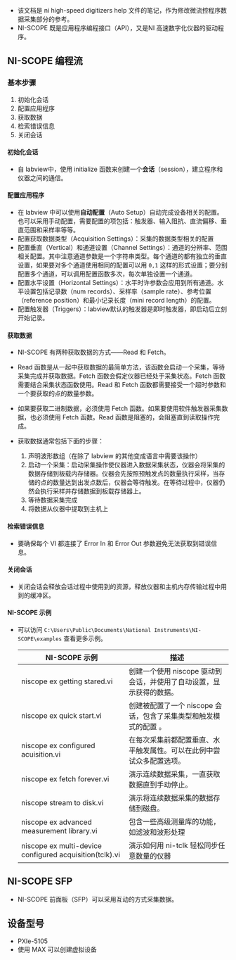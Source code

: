 - 该文档是 ni high-speed digitizers help 文件的笔记，作为修改微流控程序数据采集部分的参考。
- NI-SCOPE 既是应用程序编程接口（API），又是NI 高速数字化仪器的驱动程序。
## NI-SCOPE 编程流
### 基本步骤 
1. 初始化会话
2. 配置应用程序
3. 获取数据
4. 检索错误信息
5. 关闭会话
#### 初始化会话
- 自 labview中，使用 initialize 函数来创建一个**会话**（session），建立程序和仪器之间的通信。
#### 配置应用程序
- 在 labview 中可以使用**自动配置**（Auto Setup）自动完成设备相关的配置。也可以采用手动配置，需要配置的项包括：触发器、输入阻抗、直流偏移、垂直范围和采样率等等。
- 配置获取数据类型（Acquisition Settings）：采集的数据类型相关的配置
- 配置垂直（Vertical）和通道设置（Channel Settings）：通道的分辨率、范围相关配置。其中注意通道参数是一个字符串类型。每个通道的都有独立的垂直设置，如果要对多个通道使用相同的配置可以用 `0,1` 这样的形式设置；要分别配置多个通道，可以调用配置函数多次，每次单独设置一个通道。
- 配置水平设置（Horizontal Settings）：水平时许参数会应用到所有通道。水平设置包括记录数（num records）、采样率（sample rate）、参考位置（reference position）和最小记录长度（mini record length）的配置。
- 配置触发器（Triggers）：labview默认的触发器是即时触发器，即启动后立刻开始记录。
#### 获取数据
- NI-SCOPE 有两种获取数据的方式——Read 和 Fetch。
- Read 函数是从一起中获取数据的最简单方法，该函数会启动一个采集，等待采集完成并获取数据。Fetch 函数会假定仪器已经处于采集状态。Fetch 函数需要结合采集状态函数使用。Read 和 Fetch 函数都需要接受一个超时参数和一个要获取的点的数量参数。
- 如果要获取二进制数据，必须使用 Fetch 函数。如果要使用软件触发器采集数据，也必须使用 Fetch 函数。Read 函数是阻塞的，会阻塞直到读取操作完成。
- 获取数据通常包括下面的步骤：
  
  1. 声明波形数组（在除了 labview 的其他变成语言中需要该操作） 
  2. 启动一个采集：启动采集操作使仪器进入数据采集状态，仪器会将采集的数据存储到板载内存储器。仪器会先按照预触发点的数量执行采样，当存储的点的数量达到出发点数后，仪器会等待触发。在等待过程中，仪器仍然会执行采样并存储数据到板载存储器上。 
  3. 等待数据采集完成 
  4. 将数据从仪器中提取到主机上
#### 检索错误信息
- 要确保每个 VI 都连接了 Error In 和 Error Out 参数避免无法获取到错误信息。
#### 关闭会话
- 关闭会话会释放会话过程中使用到的资源，释放仪器和主机内存传输过程中用到的缓冲区。
#### NI-SCOPE 示例
- 可以访问 `C:\Users\Public\Documents\National Instruments\NI-SCOPE\examples`  查看更多示例。
  
  | NI-SCOPE 示例 | 描述 |
  |----------------|------|
  | niscope ex getting stared.vi | 创建一个使用 niscope 驱动到会话，并使用了自动设置，显示获得的数据。|
  | niscope ex quick start.vi | 创建被配置了一个 niscope 会话，包含了采集类型和触发模式的配置 。|
  | niscope ex configured acuisition.vi | 在每次采集前都配置垂直、水平触发属性。可以在此例中尝试众多配置选项。|
  | niscope ex fetch forever.vi | 演示连续数据采集，一直获取数据直到手动停止。 |
  | niscope stream to disk.vi | 演示将连续数据采集的数据存储到磁盘。 |
  | niscope ex advanced measurement library.vi | 包含一些高级测量库的功能，如滤波和波形处理 |
  | niscope ex multi-device configured acquisition(tclk).vi | 演示如何用 ni-tclk 轻松同步任意数量的仪器 |
## NI-SCOPE SFP
- NI-SCOPE 前面板（SFP）可以采用互动的方式采集数据。
## 设备型号
- PXIe-5105
- 使用 MAX 可以创建虚拟设备